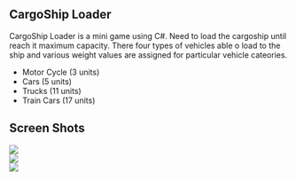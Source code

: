 ## CargoShip Loader

CargoShip Loader is a mini game using C#. Need to load the cargoship until reach it maximum capacity. There four types of vehicles able o load to the ship and various weight values are assigned for particular vehicle cateories.
- Motor Cycle (3 units)
- Cars (5 units)
- Trucks (11 units)
- Train Cars (17 units)

## Screen Shots
<img src="ReamMe/img1.jpg" ><br>
<img src="ReamMe/img2.jpg" ><br>
<img src="ReamMe/img3.jpg" ><br>
